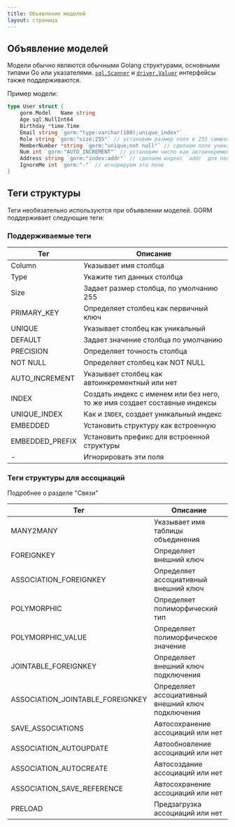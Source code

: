 ```yaml
---
title: Объявление моделей
layout: страница
---
```


## Объявление моделей

Модели обычно являются обычными Golang структурами, основными типами Go или указателями. [`sql.Scanner`](https://golang.org/pkg/database/sql/#Scanner) и [`driver.Valuer`](https://golang.org/pkg/database/sql/driver/#Valuer) интерфейсы также поддерживаются.

Пример модели:

```go
type User struct {   
    gorm.Model   Name string   
    Age sql.NullInt64   
    Birthday *time.Time   
    Email string `gorm:"type:varchar(100);unique_index"`   
    Role string `gorm:"size:255"` // установим размер поля в 255 символов   
    MemberNumber *string `gorm:"unique;not null"` // сделаем поле уникальным и не null
    Num int `gorm:"AUTO_INCREMENT"` // установим число как автоинкремент
    Address string `gorm:"index:addr"` // сделаем индекс `addr` для поля
    IgnoreMe int `gorm:"-"` // игнорируем это поле
}
```

## Теги структуры

Теги необязательно используются при объявлении моделей. GORM поддерживает следующие теги:

### Поддерживаемые теги

| Тег             | Описание                                                                  |
| --------------- | ------------------------------------------------------------------------- |
| Column          | Указывает имя столбца                                                     |
| Type            | Укажите тип данных столбца                                                |
| Size            | Задает размер столбца, по умолчанию 255                                   |
| PRIMARY_KEY     | Определяет столбец как первичный ключ                                     |
| UNIQUE          | Указывает столбец как уникальный                                          |
| DEFAULT         | Задает значение столбца по умолчанию                                      |
| PRECISION       | Определяет точность столбца                                               |
| NOT NULL        | Определяет столбец как NOT NULL                                           |
| AUTO_INCREMENT  | Указывает столбец как автоинкрементный или нет                            |
| INDEX           | Создать индекс с именем или без него, то же имя создает составные индексы |
| UNIQUE_INDEX    | Как и `INDEX`, создает уникальный индекс                                  |
| EMBEDDED        | Установить структуру как встроенную                                       |
| EMBEDDED_PREFIX | Установить префикс для встроенной структуры                               |
| -               | Игнорировать эти поля                                                     |

### Теги структуры для ассоциаций

Подробнее о разделе "Связи"

| Тег                                | Описание                                          |
| ---------------------------------- | ------------------------------------------------- |
| MANY2MANY                          | Указывает имя таблицы объединения                 |
| FOREIGNKEY                         | Определяет внешний ключ                           |
| ASSOCIATION_FOREIGNKEY             | Определяет ассоциативный внешний ключ             |
| POLYMORPHIC                        | Определяет полиморфический тип                    |
| POLYMORPHIC_VALUE                  | Определяет полиморфическое значение               |
| JOINTABLE_FOREIGNKEY               | Определяет внешний ключ подключения               |
| ASSOCIATION_JOINTABLE_FOREIGNKEY | Определяет ассоциативный внешний ключ подключения |
| SAVE_ASSOCIATIONS                  | Автосохранение ассоциаций или нет                 |
| ASSOCIATION_AUTOUPDATE             | Автообновление ассоциаций или нет                 |
| ASSOCIATION_AUTOCREATE             | Автосоздание ассоциаций или нет                   |
| ASSOCIATION_SAVE_REFERENCE       | Автосохранение ассоциаций или нет                 |
| PRELOAD                            | Предзагрузка ассоциаций или нет                   |